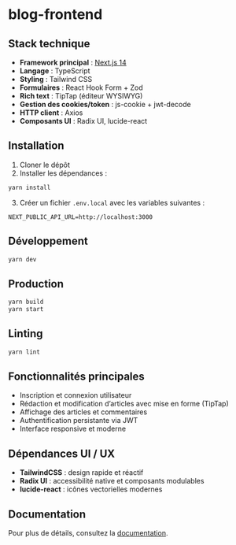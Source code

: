 # blog-frontend

## Stack technique

- **Framework principal** : [Next.js 14](https://nextjs.org/)
- **Langage** : TypeScript
- **Styling** : Tailwind CSS
- **Formulaires** : React Hook Form + Zod
- **Rich text** : TipTap (éditeur WYSIWYG)
- **Gestion des cookies/token** : js-cookie + jwt-decode
- **HTTP client** : Axios
- **Composants UI** : Radix UI, lucide-react

## Installation

1. Cloner le dépôt
2. Installer les dépendances :

```bash
yarn install
```

3. Créer un fichier `.env.local` avec les variables suivantes :

```
NEXT_PUBLIC_API_URL=http://localhost:3000
```

## Développement

```bash
yarn dev
```

## Production

```bash
yarn build
yarn start
```

## Linting

```bash
yarn lint
```

## Fonctionnalités principales

- Inscription et connexion utilisateur
- Rédaction et modification d’articles avec mise en forme (TipTap)
- Affichage des articles et commentaires
- Authentification persistante via JWT
- Interface responsive et moderne

## Dépendances UI / UX

- **TailwindCSS** : design rapide et réactif
- **Radix UI** : accessibilité native et composants modulables
- **lucide-react** : icônes vectorielles modernes

## Documentation

Pour plus de détails, consultez la [documentation](./DOCS.md).
